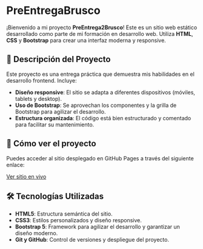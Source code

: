 # PreEntregaBrusco

¡Bienvenido a mi proyecto **PreEntrega2Brusco**! Este es un sitio web estático desarrollado como parte de mi formación en desarrollo web. Utiliza **HTML**, **CSS** y **Bootstrap** para crear una interfaz moderna y responsive.

## 📌 Descripción del Proyecto

Este proyecto es una entrega práctica que demuestra mis habilidades en el desarrollo frontend. Incluye:

- **Diseño responsive**: El sitio se adapta a diferentes dispositivos (móviles, tablets y desktop).
- **Uso de Bootstrap**: Se aprovechan los componentes y la grilla de Bootstrap para agilizar el desarrollo.
- **Estructura organizada**: El código está bien estructurado y comentado para facilitar su mantenimiento.

## 🚀 Cómo ver el proyecto

Puedes acceder al sitio desplegado en GitHub Pages a través del siguiente enlace:

[Ver sitio en vivo](https://agustinbrusco97.github.io/PreEntregaBrusco/)

## 🛠️ Tecnologías Utilizadas

- **HTML5**: Estructura semántica del sitio.
- **CSS3**: Estilos personalizados y diseño responsive.
- **Bootstrap 5**: Framework para agilizar el desarrollo y garantizar un diseño moderno.
- **Git y GitHub**: Control de versiones y despliegue del proyecto.


